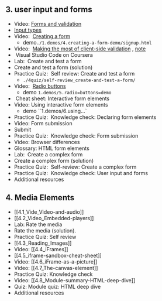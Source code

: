 
## 3. user input and forms

- Video: [Forms and validation](3.1_Forms-and-Validation.md)
-   [Input types](3.1_input-types-cheat-sheet.md)
- Video:  [Creating a form](3.3_Creating-a-form.md) 
	- demo`./1.demos/4.creating-a-form-demo/signup.html`
- Video:  [Making the most of client-side validation](3.4_Making-the-most-of-client-side-validation.md) , [note](3.4_interactive-form-elements-cheat-sheet.md)
-    Visual Studio Code on Coursera
- Lab:  Create and test a form
-   Create and test a form (solution)
- Practice Quiz:  Self review:  Create and test a form
	- `./4quiz/self-review_create-and-test-a-form/`
- Video:  [Radio buttons](3.5_Radio-buttons.md)
	- demo `1.demos/5.radio=buttons=demo`
-    Cheat sheet:  Interactive form elements
- Video: Using interactive form elements
	- demo ``1.demos/6.using...`
- Practice Quiz:  Knowledge check:  Declaring form elements
- Video: Form submission
-   Submit
- Practice Quiz:  Knowledge check:  Form submission
- Video: Browser differences
-   Glossary:  HTML form elements
- Lab:  Create a complex form
-   Create a complex form (solution)
- Practice Quiz:  Self-review:  Create a complex form
- Practice Quiz:  Knowledge check:  User input and forms
-   Additional resources



## 4. Media Elements
- [[4.1_Vide_Video-and-audio]]
- [[4.2_Video_Embedded-players]]
- Lab: Rate the media
-  Rate the media (solution).
- Practice Quiz: Self review
- [[4.3_Reading_Images]]
- Video: [[4.4_iFrames]]
-  [[4.5_iframe-sandbox-cheat-sheet]]
- Video: [[4.6_iFrame-as-a-picture]]
- Video: [[4.7_The-canvas-element]]
- Practice Quiz: Knowledge check
- Video: [[4.8_Module-summary-HTML-deep-dive]]
- Quiz: Module quiz: HTML deep dive
-  Additional resources